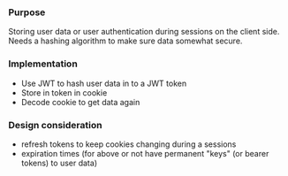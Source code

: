 ### Purpose
Storing user data or user authentication during sessions on the client side. Needs a hashing algorithm to make sure data somewhat secure.

### Implementation
- Use JWT to hash user data in to a JWT token
- Store in token in cookie
- Decode cookie to get data again

### Design consideration
- refresh tokens to keep cookies changing during a sessions
- expiration times (for above or not have permanent "keys" (or bearer tokens) to user data)